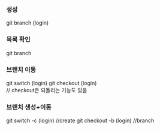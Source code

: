 ### 생성
git branch (login)

### 목록 확인
git branch 

### 브랜치 이동
git switch (login)
git checkout (login)  
// checkout은 되돌리는 기능도 있음


### 브랜치 생성+이동
git switch -c (login)     //create
git checkout -b (login)     //branch